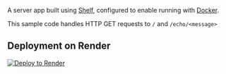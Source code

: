 A server app built using [Shelf](https://pub.dev/packages/shelf),
configured to enable running with [Docker](https://www.docker.com/).

This sample code handles HTTP GET requests to `/` and `/echo/<message>`

## Deployment on Render

[![Deploy to Render](https://render.com/images/deploy-to-render-button.svg)](https://render.com/deploy?repo=https://github.com/AyushChothe/dart_render_example)
